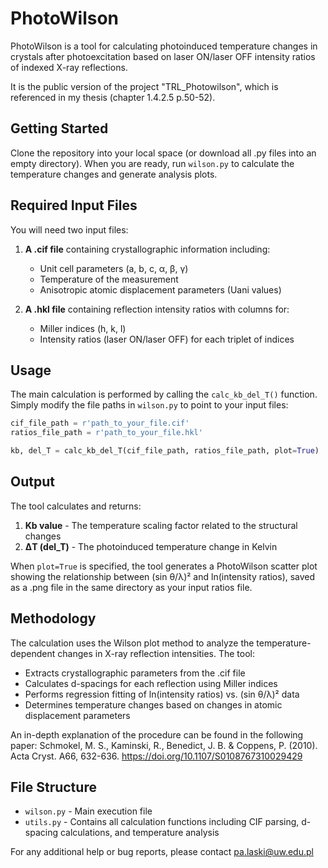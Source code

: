# PhotoWilson

PhotoWilson is a tool for calculating photoinduced temperature changes in crystals after photoexcitation based on laser ON/laser OFF intensity ratios of indexed X-ray reflections. 

It is the public version of the project "TRL_Photowilson", which is referenced in my thesis (chapter 1.4.2.5 p.50-52). 


## Getting Started

Clone the repository into your local space (or download all .py files into an empty directory). When you are ready, run `wilson.py` to calculate the temperature changes and generate analysis plots.

## Required Input Files

You will need two input files:

1. **A .cif file** containing crystallographic information including:
   - Unit cell parameters (a, b, c, α, β, γ)
   - Temperature of the measurement
   - Anisotropic atomic displacement parameters (Uani values)

2. **A .hkl file** containing reflection intensity ratios with columns for:
   - Miller indices (h, k, l)
   - Intensity ratios (laser ON/laser OFF) for each triplet of indices

## Usage

The main calculation is performed by calling the `calc_kb_del_T()` function. Simply modify the file paths in `wilson.py` to point to your input files:

```python
cif_file_path = r'path_to_your_file.cif'
ratios_file_path = r'path_to_your_file.hkl'

kb, del_T = calc_kb_del_T(cif_file_path, ratios_file_path, plot=True)
```

## Output

The tool calculates and returns:

1. **Kb value** - The temperature scaling factor related to the structural changes
2. **ΔT (del_T)** - The photoinduced temperature change in Kelvin

When `plot=True` is specified, the tool generates a PhotoWilson scatter plot showing the relationship between (sin θ/λ)² and ln(intensity ratios), saved as a .png file in the same directory as your input ratios file.

## Methodology

The calculation uses the Wilson plot method to analyze the temperature-dependent changes in X-ray reflection intensities. The tool:

- Extracts crystallographic parameters from the .cif file
- Calculates d-spacings for each reflection using Miller indices
- Performs regression fitting of ln(intensity ratios) vs. (sin θ/λ)² data
- Determines temperature changes based on changes in atomic displacement parameters

An in-depth explanation of the procedure can be found in the following paper:
Schmokel, M. S., Kaminski, R., Benedict, J. B. & Coppens, P. (2010). Acta Cryst. A66, 632-636.
https://doi.org/10.1107/S0108767310029429

## File Structure

- `wilson.py` - Main execution file
- `utils.py` - Contains all calculation functions including CIF parsing, d-spacing calculations, and temperature analysis

For any additional help or bug reports, please contact pa.laski@uw.edu.pl
